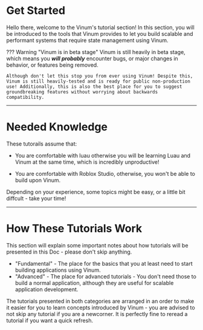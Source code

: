 # Get Started

Hello there, welcome to the Vinum's tutorial section! In this section, you will be introduced to the tools that Vinum provides to let you build scalable and performant systems that require state management using Vinum.

??? Warning "Vinum is in beta stage"
    Vinum is still heavily in beta stage, which means you ***will probably*** encounter bugs, or major changes in behavior, or features being removed.

    Although don't let this stop you from ever using Vinum! Despite this, Vinum is still heavily-tested and is ready for public non-production use! Additionally, this is also the best place for you to suggest groundbreaking features without worrying about backwards compatibility.
_______
# Needed Knowledge

These tutorails assume that:

* You are comfortable with luau otherwise you will be learning Luau and Vinum at the same time, which is incredibly unproductive!
    
* You are comfortable with Roblox Studio, otherwise, you won't be able to build upon Vinum.

Depending on your experience, some topics might be easy, or a little bit diffcult - take your time!
_______

# How These Tutorials Work

This section will explain some important notes about how tutorials will be presented in this Doc - please don't skip anything.

* "Fundamental" - The place for the basics that you at least need to start building applications using Vinum.
* "Advanced" - The place for advanced tutorials - You don't need those to build a normal application, although they are useful for scalable application development.

The tutorials presented in both categories are arranged in an order to make it easier for you to learn concepts introduced by Vinum - you are advised to not skip any tutorial if you are a newcorner. It is perfectly fine to reread a tutorial if you want a quick refresh.